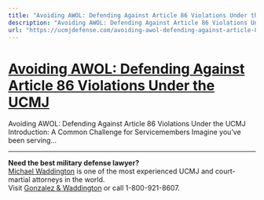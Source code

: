 ```yaml
---
title: "Avoiding AWOL: Defending Against Article 86 Violations Under the UCMJ"
description: "Avoiding AWOL: Defending Against Article 86 Violations Under the UCMJ Introduction: A Common Challenge for Servicemembers Imagine you’ve been serving..."
url: "https://ucmjdefense.com/avoiding-awol-defending-against-article-86-violations-under-the-ucmj.html"
---
```


# [Avoiding AWOL: Defending Against Article 86 Violations Under the UCMJ](https://ucmjdefense.com/avoiding-awol-defending-against-article-86-violations-under-the-ucmj.html)

Avoiding AWOL: Defending Against Article 86 Violations Under the UCMJ Introduction: A Common Challenge for Servicemembers Imagine you’ve been serving...

---

**Need the best military defense lawyer?**  
[Michael Waddington](https://ucmjdefense.com/attorneys/michael-stewart-waddington-partner.html) is one of the most experienced UCMJ and court-martial attorneys in the world.  
Visit [Gonzalez & Waddington](https://ucmjdefense.com) or call 1-800-921-8607.
